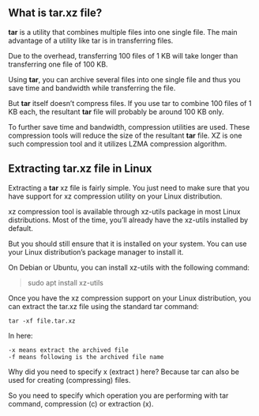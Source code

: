 ## What is tar.xz file?

**tar** is a utility that combines multiple files into one single file. The main advantage of a utility like tar is in transferring files.

Due to the overhead, transferring 100 files of 1 KB will take longer than transferring one file of 100 KB. 

Using **tar**, you can archive several files into one single file and thus you save time and bandwidth while transferring the file.

But **tar** itself doesn’t compress files. If you use tar to combine 100 files of 1 KB each, the resultant **tar** file will probably be around 100 KB only.

To further save time and bandwidth, compression utilities are used. These compression tools will reduce the size of the resultant **tar** file. XZ is one such compression tool and it utilizes LZMA compression algorithm.

## Extracting tar.xz file in Linux

Extracting a **tar** xz file is fairly simple. You just need to make sure that you have support for xz compression utility on your Linux distribution.

xz compression tool is available through xz-utils package in most Linux distributions. Most of the time, you’ll already have the xz-utils installed by default.

But you should still ensure that it is installed on your system. You can use your Linux distribution’s package manager to install it.

On Debian or Ubuntu, you can install xz-utils with the following command:

> sudo apt install xz-utils

Once you have the xz compression support on your Linux distribution, you can extract the tar.xz file using the standard tar command:

    tar -xf file.tar.xz

In here:

    -x means extract the archived file
    -f means following is the archived file name

Why did you need to specify x (extract ) here? Because tar can also be used for creating (compressing) files.

So you need to specify which operation you are performing with tar command, compression (c) or extraction (x).
